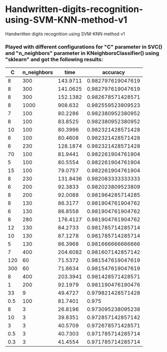 # Handwritten-digits-recognition-using-SVM-KNN-method-v1
Handwritten digits recognition using SVM-KNN method v1

### Played with different configurations for "C" parameter in SVC() and "n_neighbors" parameter in KNeighborsClassifier() using "sklearn" and got the following results:

| C | n_neighbors | time | accuracy |
|-------|-----------------|---------------|-----------------------------|
| 8 | 300 | 143.9711 | 0.982797619047619 |
| 8 | 300 | 141.0625 | 0.982797619047619 |
| 8 | 300 | 152.1382 | 0.982678571428571 |
| 8 | 1000 | 908.632 | 0.982559523809523 |
| 7 | 100 | 80.2286 | 0.982380952380952 |
| 8 | 100 | 83.8525 | 0.982380952380952 |
| 10 | 100 | 80.3996 | 0.982321428571428 |
| 6 | 100 | 80.4608 | 0.982321428571428 |
| 6 | 230 | 128.1874 | 0.982321428571428 |
| 70 | 100 | 81.9441 | 0.982261904761904 |
| 5 | 100 | 80.5554 | 0.982261904761904 |
| 15 | 100 | 79.0757 | 0.982261904761904 |
| 8 | 230 | 131.8436 | 0.982083333333333 |
| 6 | 200 | 92.3833 | 0.982023809523809 |
| 8 | 200 | 92.0088 | 0.981964285714285 |
| 8 | 130 | 86.3177 | 0.981904761904762 |
| 6 | 130 | 86.8558 | 0.981904761904762 |
| 8 | 280 | 176.4127 | 0.981904761904762 |
| 12 | 130 | 84.2733 | 0.981785714285714 |
| 10 | 130 | 87.1278 | 0.981785714285714 |
| 5 | 130 | 86.3968 | 0.981666666666666 |
| 7 | 400 | 204.6082 | 0.981607142857142 |
| 120 | 60 | 71.5372 | 0.981547619047619 |
| 300 | 60 | 71.8634 | 0.981547619047619 |
| 8 | 400 | 203.3941 | 0.981428571428571 |
| 1 | 200 | 92.1979 | 0.981190476190476 |
| 33 | 9 | 49.4727 | 0.979821428571428 |
| 0.5 | 100 | 81.7401 | 0.975 |
| 8 | 3 | 26.8196 | 0.973095238095238 |
| 10 | 3 | 39.8351 | 0.972857142857142 |
| 3 | 3 | 40.5709 | 0.972678571428571 |
| 0.5 | 3 | 40.7303 | 0.971785714285714 |
| 0.3 | 3 | 41.4554 | 0.971785714285714 |
